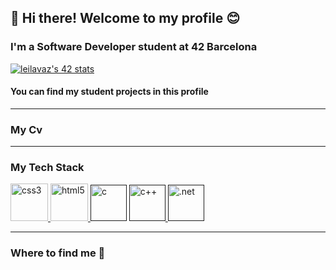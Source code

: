 <h2>👋 Hi there! Welcome to my profile 😊</h2>

<h3>I'm a Software Developer student at 42 Barcelona</h3>

<a href="https://github.com/JaeSeoKim/badge42"><img src="https://badge42.vercel.app/api/v2/clg46e5k1004408l9mk7qie53/stats?cursusId=21&coalitionId=206" alt="leilavaz's 42 stats" /></a>

<h4>You can find my student projects in this profile</h4>
<hr></hr>

<h3>My Cv</h3>
<p>
<a href="https://drive.google.com/file/d/1Hm4tD8Nui8sbfjsApgbJaHeQlp06H6Ce/view?usp=sharing" alt="css3" width="60" height="60"/></a>
</p>

<hr></hr>
<h3>My Tech Stack</h3>

<p align="left">
          <a href="https://www.w3schools.com/css/" target="_blank"> <img src="https://www.svgrepo.com/show/353623/css-3.svg" alt="css3" width="60" height="60"/> </a> 
          <a href="https://www.w3.org/html/" target="_blank"> <img src="https://www.svgrepo.com/show/353884/html-5.svg" alt="html5" width="60" height="60"/> </a>
          <a href="" target="_blank"> <img src="https://www.svgrepo.com/show/353528/c.svg" alt="c" width="58" height="58"/></a>
          <a href="" target="_blank"> <img src="https://www.svgrepo.com/show/353614/c-plusplus.svg" alt="c++" width="58" height="58"/> </a>
          <a href="" target="_blank"> <img src="https://www.svgrepo.com/show/353668/dotnet.svg" alt=".net" width="58" height="58"/> </a>
</p>

<hr></hr>
<h3>Where to find me 🔎</h3>
<p>                                                                                                                           
<a href="https://www.linkedin.com/in/leila-vazquez/" target="blank"><img align="center" src="https://img.shields.io/badge/LinkedIn-0077B5?style=for-the-badge&logo=linkedin&logoColor=white" alt=""/></a>
<a href="mailto:leilavazquez7021@gmail.com " target="blank"><img align="center" src="https://img.shields.io/badge/Gmail-D14836?style=for-the-badge&logo=gmail&logoColor=white" alt="" /></a>
</p>

<!---
LeilaVazquez/LeilaVazquez is a ✨ special ✨ repository because its `README.md` (this file) appears on your GitHub profile.
You can click the Preview link to take a look at your changes.
--->
